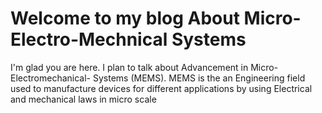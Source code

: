 # Welcome to my blog About Micro-Electro-Mechnical Systems

I'm glad you are here. I plan to talk about Advancement in Micro-Electromechanical- Systems (MEMS). 
MEMS is the an Engineering field used to manufacture devices for different applications by using Electrical and mechanical laws in micro scale
